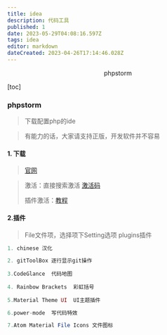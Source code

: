 ```yaml
---
title: idea
description: 代码工具
published: 1
date: 2023-05-29T04:08:16.597Z
tags: idea
editor: markdown
dateCreated: 2023-04-26T17:14:46.028Z
---
```


<center>phpstorm</center>



[toc]



### phpstorm

> 下载配置php的ide

> 有能力的话，大家请支持正版，开发软件并不容易



#### 1. 下载

> [官网](https://www.jetbrains.com/phpstorm/)

> 激活：直接搜索激活  [激活码](https://www.mano100.cn/thread-1942-1-1.html)
>
> 插件激活：[教程](https://laowangblog.com/ide-eval-resetter-jetbrains-trial.html)



#### 2.插件

> File文件项，选择项下Setting选项  plugins插件

```php
1. chinese 汉化

2. gitToolBox 逐行显示git操作
    
3.CodeGlance  代码地图
    
4. Rainbow Brackets  彩虹括号
    
5.Material Theme UI  UI主题插件

6.power-mode  写代码特效

7.Atom Material File Icons 文件图标
```





















